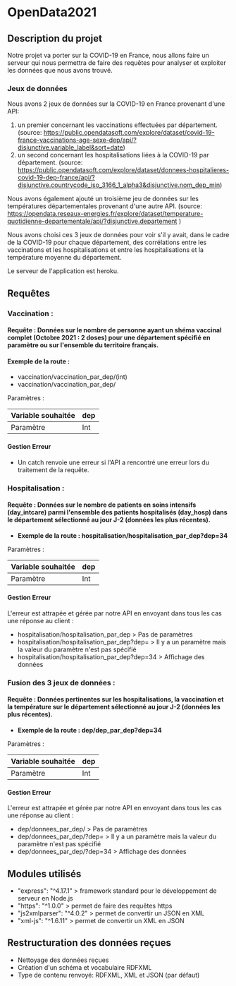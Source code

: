# OpenData2021

## Description du projet 
Notre projet va porter sur la COVID-19 en France, nous allons faire un serveur qui nous permettra de faire des requêtes pour analyser et exploiter les données que nous avons trouvé.

### Jeux de données 

Nous avons 2 jeux de données sur la COVID-19 en France provenant d'une API:
1. un premier concernant les vaccinations effectuées par département. (source: https://public.opendatasoft.com/explore/dataset/covid-19-france-vaccinations-age-sexe-dep/api/?disjunctive.variable_label&sort=date)
2. un second concernant les hospitalisations liées à la COVID-19 par département. (source: https://public.opendatasoft.com/explore/dataset/donnees-hospitalieres-covid-19-dep-france/api/?disjunctive.countrycode_iso_3166_1_alpha3&disjunctive.nom_dep_min)

Nous avons également ajouté un troisième jeu de données sur les températures départementales provenant d'une autre API. (source: https://opendata.reseaux-energies.fr/explore/dataset/temperature-quotidienne-departementale/api/?disjunctive.departement )

Nous avons choisi ces 3 jeux de données pour voir s'il y avait, dans le cadre de la COVID-19 pour chaque département, des corrélations entre les vaccinations et les hospitalisations et entre les hospitalisations et la température moyenne du département. 

Le serveur de l'application est heroku.



## Requêtes

### Vaccination :

#### Requête : Données sur le nombre de personne ayant un shéma vaccinal complet (Octobre 2021 : 2 doses) pour une département spécifié en paramètre ou sur l'ensemble du territoire français.

#### Exemple de la route :
-  vaccination/vaccination_par_dep/(int)
-  vaccination/vaccination_par_dep/

Paramètres : 

| Variable souhaitée | dep
| ------- | ---
| Paramètre | Int

#### Gestion Erreur

- Un catch renvoie une erreur si l'API a rencontré une erreur lors du traitement de la requête.

### Hospitalisation :

#### Requête : Données sur le nombre de patients en soins intensifs (day_intcare) parmi l'ensemble des patients hospitalisés (day_hosp) dans le département sélectionné au jour J-2 (données les plus récentes).

- **Exemple de la route : hospitalisation/hospitalisation_par_dep?dep=34**

Paramètres : 

| Variable souhaitée | dep
| ------- | ---
| Paramètre | Int

#### Gestion Erreur

L'erreur est attrapée et gérée par notre API en envoyant dans tous les cas une réponse au client :

- hospitalisation/hospitalisation_par_dep > Pas de paramètres
- hospitalisation/hospitalisation_par_dep?dep= > Il y a un paramètre mais la valeur du paramètre n'est pas spécifié
- hospitalisation/hospitalisation_par_dep?dep=34 > Affichage des données


### Fusion des 3 jeux de données :

#### Requête : Données pertinentes sur les hospitalisations, la vaccination et la température sur le département sélectionné au jour J-2 (données les plus récentes). 

- **Exemple de la route : dep/dep_par_dep?dep=34**

Paramètres : 

| Variable souhaitée | dep
| ------- | ---
| Paramètre | Int

#### Gestion Erreur

L'erreur est attrapée et gérée par notre API en envoyant dans tous les cas une réponse au client :

- dep/donnees_par_dep/ > Pas de paramètres
- dep/donnees_par_dep/?dep= > Il y a un paramètre mais la valeur du paramètre n'est pas spécifié
- dep/donnees_par_dep/?dep=34 > Affichage des données



## Modules utilisés

- "express": "^4.17.1" > framework standard pour le développement de serveur en Node.js
- "https": "^1.0.0" > permet de faire des requêtes https
- "js2xmlparser": "^4.0.2" > permet de convertir un JSON en XML
- "xml-js": "^1.6.11" > permet de convertir un XML en JSON



## Restructuration des données reçues
- Nettoyage des données reçues
- Création d'un schéma et vocabulaire RDFXML
- Type de contenu renvoyé: RDFXML, XML et JSON (par défaut)
